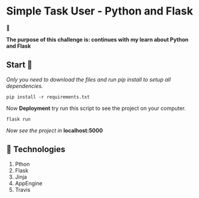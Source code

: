 # Simple Task User - Python and Flask

:memo:

  **The purpose of this challenge is: continues with my learn about Python and Flask**

## Start 🚀

_Only you need to download the files and run pip install to setup all dependencies._

```
pip install -r requirements.txt
```

Now **Deployment** try run this script to see the project on your computer.

```
flask run
```
_Now see the project in_ **localhost:5000**

## :pill: Technologies
1. Pthon
2. Flask
3. Jinja
4. AppEngine
5. Travis
